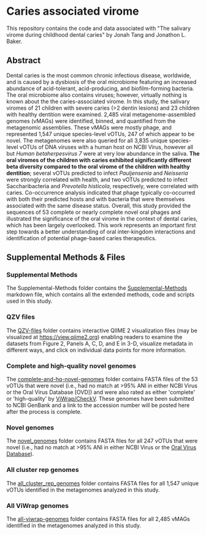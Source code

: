 # Caries associated virome

This repository contains the code and data associated with "The salivary virome during childhood dental caries" by Jonah Tang and Jonathon L. Baker. 

## Abstract
Dental caries is the most common chronic infectious disease, worldwide, and is caused by a dysbiosis of the oral microbiome featuring an increased abundance of acid-tolerant, acid-producing, and biofilm-forming bacteria.  The oral microbiome also contains viruses; however, virtually nothing is known about the the caries-associated virome. In this study, the salivary viromes of 21 children with severe caries (>2 dentin lesions) and 23 children with healthy dentition were examined.  2,485 viral metagenome-assembled genomes (vMAGs) were identified, binned, and quantified from the metagenomic assemblies.  These vMAGs were mostly phage, and represented 1,547 unique species-level vOTUs, 247 of which appear to be novel.  The metagenomes were also queried for all 3,835 unique species-level vOTUs of DNA viruses with a human host on NCBI Virus, however all but *Human betaherpesvirus 7* were at very low abundance in the saliva.  **The oral viromes of the children with caries exhibited significantly different beta diversity compared to the oral virome of the children with healthy dentition**; several vOTUs predicted to infect *Pauljensenia* and *Neisseria* were strongly correlated with health, and two vOTUs predicted to infect Saccharibacteria and *Prevotella histicola*, respectively, were correlated with caries.  Co-occurrence analysis indicated that phage typically co-occurred with both their predicted hosts and with bacteria that were themselves associated with the same disease status.  Overall, this study provided the sequences of 53 complete or nearly complete novel oral phages and illustrated the significance of the oral virome in the context of dental caries, which has been largely overlooked.  This work represents an important first step towards a better understanding of oral inter-kingdom interactions and identification of potential phage-based caries therapeutics.


## Supplemental Methods & Files


### Supplemental Methods
The Supplemental-Methods folder contains the [Supplemental-Methods](Supplemental-Methods/supplemental_methods-JLB.md) markdown file, which contains all the extended methods, code and scripts used in this study.

### QZV files
The [QZV-files](QZV-files/) folder contains interactive QIIME 2 visualization files (may be visualized at https://view.qiime2.org) enabling readers to examine the datasets from Figure 2, Panels A, C, D, and E in 3-D, visualize metadata in different ways, and click on individual data points for more information.

### Complete and high-quality novel genomes
The [complete-and-hq-novel-genomes](complete-and-hq-novel-genomes) folder contains FASTA files of the 53 vOTUs that were novel (i.e., had no match at >95% ANI in either NCBI Virus or the Oral Virus Database [OVD]) and were also rated as either 'complete' or 'high-quality' by [ViWrap/CheckV](https://github.com/AnantharamanLab/ViWrap/tree/main). These genomes have been submitted to NCBI GenBank and a link to the accession number will be posted here after the process is complete.

### Novel genomes
The [novel_genomes](novel-genomes) folder contains FASTA files for all 247 vOTUs that were novel (i.e., had no match at >95% ANI in either NCBI Virus or the [Oral Virus Database](https://www.cell.com/iscience/fulltext/S2589-0042(22)00689-7?_returnURL=https%3A%2F%2Flinkinghub.elsevier.com%2Fretrieve%2Fpii%2FS2589004222006897%3Fshowall%3Dtrue)).

### All cluster rep genomes
The [all_cluster_rep_genomes](all_cluster_rep_genomes) folder contains FASTA files for all 1,547 unique vOTUs identified in the metagenomes analyzed in this study.

### All ViWrap genomes
The [all-viwrap-genomes](all-viwrap-genomes) folder contains FASTA files for all 2,485 vMAGs identified in the metagenomes analyzed in this study.
